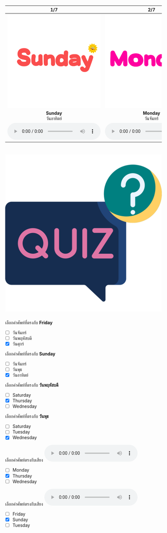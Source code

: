 <div class="carrousel">


|1/7|2/7|3/7|4/7|5/7|6/7|7/7|
| :----: | :----: | :----: | :----: | :----: | :----: | :----: |
|![](/media/img/days__Sunday.svg)|![](/media/img/days__Monday.svg)|![](/media/img/days__Tuesday.svg)|![](/media/img/days__Wednesday.svg)|![](/media/img/days__Thursday.svg)|![](/media/img/days__Saturday.svg)|![](/media/img/days__Friday.svg)|
|**Sunday**<br>วันอาทิตย์|**Monday**<br>วันจันทร์|**Tuesday**<br>วันอังคาร|**Wednesday**<br>วันพุธ|**Thursday**<br>วันพฤหัสบดี|**Saturday**<br>วันเสาร์|**Friday**<br>วันศุกร์|
|![](/media/audio/Sunday.mp3)|![](/media/audio/Monday.mp3)|![](/media/audio/Tuesday.mp3)|![](/media/audio/Wednesday.mp3)|![](/media/audio/Thursday.mp3)|![](/media/audio/Saturday.mp3)|![](/media/audio/Friday.mp3)|

</div>



# ![icon](/media/icons/quiz.svg) 


 เลือกคำศัพท์ที่ตรงกับ **Friday**
 - [ ] วันจันทร์
 - [ ] วันพฤหัสบดี
 - [x] วันศุกร์

 เลือกคำศัพท์ที่ตรงกับ **Sunday**
 - [ ] วันจันทร์
 - [ ] วันพุธ
 - [x] วันอาทิตย์

 เลือกคำศัพท์ที่ตรงกับ **วันพฤหัสบดี**
 - [ ] Saturday
 - [x] Thursday
 - [ ] Wednesday

 เลือกคำศัพท์ที่ตรงกับ **วันพุธ**
 - [ ] Saturday
 - [ ] Tuesday
 - [x] Wednesday

 เลือกคำศัพท์ตรงกับเสียง ![](/media/audio/Thursday.mp3) 
 - [ ] Monday
 - [x] Thursday
 - [ ] Wednesday

 เลือกคำศัพท์ตรงกับเสียง ![](/media/audio/Sunday.mp3) 
 - [ ] Friday
 - [x] Sunday
 - [ ] Tuesday
